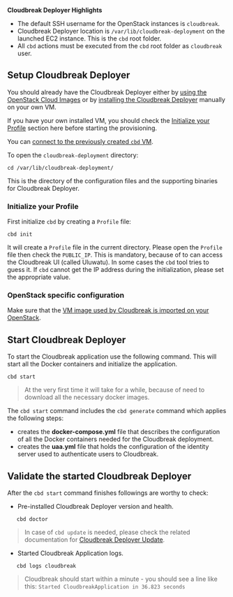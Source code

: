**Cloudbreak Deployer Highlights**

  * The default SSH username for the OpenStack instances is `cloudbreak`.
  * Cloudbreak Deployer location is `/var/lib/cloudbreak-deployment` on the launched EC2 instance. This is the
  `cbd` root folder.
  * All `cbd` actions must be executed from the `cbd` root folder as `cloudbreak` user.

## Setup Cloudbreak Deployer

You should already have the Cloudbreak Deployer either by [using the OpenStack Cloud Images](openstack.md) or by
[installing the Cloudbreak Deployer](onprem.md) manually on your own VM.

If you have your own installed VM, you should check the [Initialize your Profile](openstack.md#initialize-your-profile)
section here before starting the provisioning.

You can [connect to the previously created `cbd` VM](http://docs.openstack.org/user-guide/dashboard_launch_instances.html#connect-to-your-instance-by-using-ssh).

To open the `cloudbreak-deployment` directory:

```
cd /var/lib/cloudbreak-deployment/
```
This is the directory of the configuration files and the supporting binaries for Cloudbreak Deployer.

### Initialize your Profile

First initialize `cbd` by creating a `Profile` file:

```
cbd init
```
It will create a `Profile` file in the current directory. Please open the `Profile` file then check the `PUBLIC_IP`.
This is mandatory, because of to can access the Cloudbreak UI (called Uluwatu). In some cases the `cbd` tool tries to
guess it. If `cbd` cannot get the IP address during the initialization, please set the appropriate value.

### OpenStack specific configuration

Make sure that the [VM image used by Cloudbreak is imported on your OpenStack](openstack.md#cloudbreak-import).

## Start Cloudbreak Deployer

To start the Cloudbreak application use the following command.
This will start all the Docker containers and initialize the application.

```
cbd start
```

>At the very first time it will take for a while, because of need to download all the necessary docker images.

The `cbd start` command includes the `cbd generate` command which applies the following steps:

- creates the **docker-compose.yml** file that describes the configuration of all the Docker containers needed for the Cloudbreak deployment.
- creates the **uaa.yml** file that holds the configuration of the identity server used to authenticate users to Cloudbreak.

## Validate the started Cloudbreak Deployer

After the `cbd start` command finishes followings are worthy to check:

- Pre-installed Cloudbreak Deployer version and health.
```
   cbd doctor
```
>In case of `cbd update` is needed, please check the related documentation for [Cloudbreak Deployer Update](operations.md#update-cloudbreak-deployer).

- Started Cloudbreak Application logs.
```
   cbd logs cloudbreak
```
>Cloudbreak should start within a minute - you should see a line like this: `Started CloudbreakApplication in 36.823 seconds`
